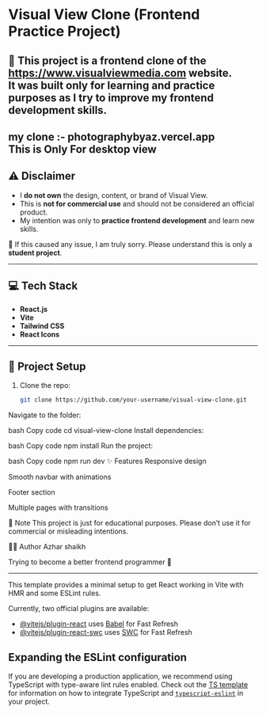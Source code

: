 # Visual View Clone (Frontend Practice Project)

🚀 This project is a **frontend clone** of the https://www.visualviewmedia.com website.  
It was built **only for learning and practice purposes** as I try to improve my frontend development skills.
---
my clone :- photographybyaz.vercel.app  
This is Only For desktop view  
---

## ⚠️ Disclaimer
- I **do not own** the design, content, or brand of Visual View.  
- This is **not for commercial use** and should not be considered an official product.  
- My intention was only to **practice frontend development** and learn new skills.  

🙏 If this caused any issue, I am truly sorry. Please understand this is only a **student project**.

---

## 💻 Tech Stack
- **React.js**
- **Vite**
- **Tailwind CSS**
- **React Icons**

---

## 📂 Project Setup

1. Clone the repo:
   ```bash
   git clone https://github.com/your-username/visual-view-clone.git
Navigate to the folder:

bash
Copy code
cd visual-view-clone
Install dependencies:

bash
Copy code
npm install
Run the project:

bash
Copy code
npm run dev
✨ Features
Responsive design

Smooth navbar with animations

Footer section

Multiple pages with transitions

📌 Note
This project is just for educational purposes.
Please don’t use it for commercial or misleading intentions.

👨‍💻 Author
Azhar shaikh

Trying to become a better frontend programmer 🚀



---

This template provides a minimal setup to get React working in Vite with HMR and some ESLint rules.

Currently, two official plugins are available:

- [@vitejs/plugin-react](https://github.com/vitejs/vite-plugin-react/blob/main/packages/plugin-react) uses [Babel](https://babeljs.io/) for Fast Refresh
- [@vitejs/plugin-react-swc](https://github.com/vitejs/vite-plugin-react/blob/main/packages/plugin-react-swc) uses [SWC](https://swc.rs/) for Fast Refresh

## Expanding the ESLint configuration

If you are developing a production application, we recommend using TypeScript with type-aware lint rules enabled. Check out the [TS template](https://github.com/vitejs/vite/tree/main/packages/create-vite/template-react-ts) for information on how to integrate TypeScript and [`typescript-eslint`](https://typescript-eslint.io) in your project.
